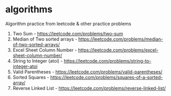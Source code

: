 # algorithms
Algorithm practice from leetcode &amp; other practice problems
1. Two Sum - https://leetcode.com/problems/two-sum
2. Median of Two sorted arrays - https://leetcode.com/problems/median-of-two-sorted-arrays/
3. Excel Sheet Column Number - https://leetcode.com/problems/excel-sheet-column-number/
4. String to Integer (atoi) - https://leetcode.com/problems/string-to-integer-atoi
5. Valid Parentheses - https://leetcode.com/problems/valid-parentheses/
6. Sorted Squares - https://leetcode.com/problems/squares-of-a-sorted-array/
7. Reverse Linked List - https://leetcode.com/problems/reverse-linked-list/
